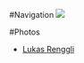 #Navigation
![](value:children)

#Photos

-  [Lukas Renggli](http://gallery.lukas-renggli.ch/index.php/list/0/2009/05-11+SATToSE)
